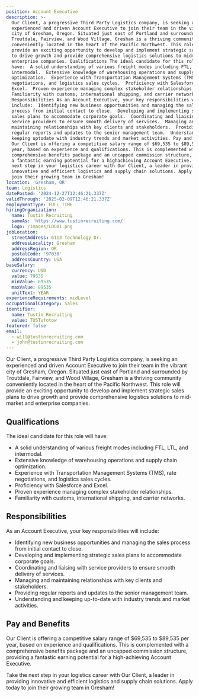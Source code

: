 ```yaml
---
position: Account Executive
description: >-
  Our Client, a progressive Third Party Logistics company, is seeking an
  experienced and driven Account Executive to join their team in the vibrant
  city of Gresham, Oregon. Situated just east of Portland and surrounded by
  Troutdale, Fairview, and Wood Village, Gresham is a thriving community
  conveniently located in the heart of the Pacific Northwest. This role will
  provide an exciting opportunity to develop and implement strategic sales plans
  to drive growth and provide comprehensive logistics solutions to midmarket and
  enterprise companies. Qualifications The ideal candidate for this role will
  have:  A solid understanding of various freight modes including FTL, LTL, and
  intermodal.  Extensive knowledge of warehousing operations and supply chain
  optimization.  Experience with Transportation Management Systems (TMS), rate
  negotiations, and logistics sales cycles.  Proficiency with Salesforce and
  Excel.  Proven experience managing complex stakeholder relationships. 
  Familiarity with customs, international shipping, and carrier networks.
  Responsibilities As an Account Executive, your key responsibilities will
  include:  Identifying new business opportunities and managing the sales
  process from initial contact to close.  Developing and implementing strategic
  sales plans to accommodate corporate goals.  Coordinating and liaising with
  service providers to ensure smooth delivery of services.  Managing and
  maintaining relationships with key clients and stakeholders.  Providing
  regular reports and updates to the senior management team.  Understanding and
  keeping uptodate with industry trends and market activities. Pay and Benefits
  Our Client is offering a competitive salary range of $69,535 to $89,535 per
  year, based on experience and qualifications. This is complemented with a
  comprehensive benefits package and an uncapped commission structure, providing
  a fantastic earning potential for a highachieving Account Executive. Take the
  next step in your logistics career with Our Client, a leader in providing
  innovative and efficient logistics and supply chain solutions. Apply today to
  join their growing team in Gresham!
location: 'Gresham, OR'
team: Logistics
datePosted: '2024-12-27T12:46:21.337Z'
validThrough: '2025-02-09T12:46:21.337Z'
employmentType: FULL_TIME
hiringOrganization:
  name: Tustin Recruiting
  sameAs: 'https://www.tustinrecruiting.com/'
  logo: /images/LOGO1.png
jobLocation:
  streetAddress: 6113 Technology Dr.
  addressLocality: Gresham
  addressRegion: OR
  postalCode: '97030'
  addressCountry: USA
baseSalary:
  currency: USD
  value: 79535
  minValue: 69535
  maxValue: 89535
  unitText: YEAR
experienceRequirements: midLevel
occupationalCategory: Sales
identifier:
  name: Tustin Recruiting
  value: TUSTvfotow
featured: false
email:
  - will@tustinrecruiting.com
  - john@tustinrecruiting.com
---
```




Our Client, a progressive Third Party Logistics company, is seeking an experienced and driven Account Executive to join their team in the vibrant city of Gresham, Oregon. Situated just east of Portland and surrounded by Troutdale, Fairview, and Wood Village, Gresham is a thriving community conveniently located in the heart of the Pacific Northwest. This role will provide an exciting opportunity to develop and implement strategic sales plans to drive growth and provide comprehensive logistics solutions to mid-market and enterprise companies.

## Qualifications

The ideal candidate for this role will have:

- A solid understanding of various freight modes including FTL, LTL, and intermodal.
- Extensive knowledge of warehousing operations and supply chain optimization.
- Experience with Transportation Management Systems (TMS), rate negotiations, and logistics sales cycles.
- Proficiency with Salesforce and Excel.
- Proven experience managing complex stakeholder relationships.
- Familiarity with customs, international shipping, and carrier networks.

## Responsibilities

As an Account Executive, your key responsibilities will include:

- Identifying new business opportunities and managing the sales process from initial contact to close.
- Developing and implementing strategic sales plans to accommodate corporate goals.
- Coordinating and liaising with service providers to ensure smooth delivery of services.
- Managing and maintaining relationships with key clients and stakeholders.
- Providing regular reports and updates to the senior management team.
- Understanding and keeping up-to-date with industry trends and market activities.

## Pay and Benefits

Our Client is offering a competitive salary range of $69,535 to $89,535 per year, based on experience and qualifications. This is complemented with a comprehensive benefits package and an uncapped commission structure, providing a fantastic earning potential for a high-achieving Account Executive.

Take the next step in your logistics career with Our Client, a leader in providing innovative and efficient logistics and supply chain solutions. Apply today to join their growing team in Gresham!
